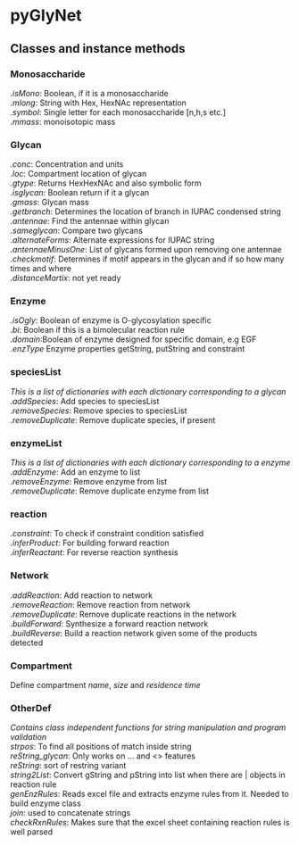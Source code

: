 # pyGlyNet
## Classes and instance methods
### Monosaccharide
*.isMono*: Boolean, if it is a monosaccharide<br/>
*.mlong*: String with Hex, HexNAc representation<br/>
*.symbol*: Single letter for each monosaccharide [n,h,s etc.]<br/>
*.mmass*: monoisotopic mass<br/>
### Glycan
*.conc*: Concentration and units<br/>
*.loc*: Compartment location of glycan<br/>
*.gtype*: Returns HexHexNAc and also symbolic form <br/>
*.isglycan*: Boolean return if it a glycan<br/>
*.gmass*: Glycan mass<br/>
*.getbranch*: Determines the location of branch in IUPAC condensed string<br/>
*.antennae*: Find the antennae within glycan<br/>
*.sameglycan*: Compare two glycans<br/>
*.alternateForms*: Alternate expressions for IUPAC string<br/>
*.antennaeMinusOne*: List of glycans formed upon removing one antennae<br/>
*.checkmotif*: Determines if motif appears in the glycan and if so how many times and where<br/>
*.distanceMartix*: not yet ready<br/>
### Enzyme
*.isOgly*: Boolean of enzyme is O-glycosylation specific<br/>
*.bi*: Boolean if this is a bimolecular reaction rule<br/>
*.domain*:Boolean of enzyme designed for specific domain, e.g EGF <br/>
*.enzType* Enzyme properties getString, putString and constraint<br/>
### speciesList
*This is a list of dictionaries with each dictionary corresponding to a glycan*<br/>
*.addSpecies*: Add species to speciesList<br/>
*.removeSpecies*: Remove species to speciesList<br/>
*.removeDuplicate*: Remove duplicate species, if present<br/>
### enzymeList
*This is a list of dictionaries with each dictionary corresponding to a enzyme*<br/>
*.addEnzyme*: Add an enzyme to list<br/>
*.removeEnzyme*: Remove enzyme from list<br/>
*.removeDuplicate*: Remove duplicate enzyme from list<br/>
### reaction
*.constraint*: To check if constraint condition satisfied<br/>
*.inferProduct*: For building forward reaction<br/>
*.inferReactant*: For reverse reaction synthesis<br/>
### Network
*.addReaction*: Add reaction to network<br/>
*.removeReaction*: Remove reaction from network<br/>
*.removeDuplicate*: Remove duplicate reactions in the network<br/>
*.buildForward*: Synthesize a forward reaction network<br/>
*.buildReverse*: Build a reaction network given some of the products detected<br/>
### Compartment
Define compartment *name*, *size* and *residence time*<br/>
### OtherDef 
*Contains class independent functions for string manipulation and program validation*<br/>
*strpos*: To find all positions of match inside string<br/>
*reString_glycan*: Only works on … and <> features<br/>
*reString*: sort of restring variant<br/>
*string2List*: Convert gString and pString into list when there are \| objects in reaction rule<br/>
*genEnzRules*: Reads excel file and extracts enzyme rules from it. Needed to build enzyme class<br/>
*join*: used to concatenate strings<br/>
*checkRxnRules*: Makes sure that the excel sheet containing reaction rules is well parsed<br/>
